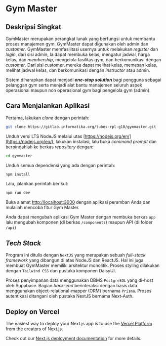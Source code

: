 # Gym Master

## Deskripsi Singkat
GymMaster merupakan perangkat lunak yang berfungsi untuk membantu proses manajemen gym. GymMaster dapat digunakan oleh admin dan _customer_.  GymMaster memfasilitasi usernya untuk melakukan _register_ dan _login_, dari sisi admin, Ia dapat membuka kelas, mengatur jadwal, harga kelas, dan _membership_, mengelola fasilitas gym, dan berkomunikasi dengan _customer_. Dari sisi customer, mereka dapat melihat kelas, memesan kelas, melihat jadwal kelas, dan berkomunikasi dengan _instructor_ atau admin. 

Sistem diharapkan dapat menjadi **_one-stop solution_** bagi pengguna sebagai pelanggan gym serta menjadi alat bantu manajemen seluruh aspek operasional maupun non operasional gym bagi pengelola gym (admin).

## Cara Menjalankan Aplikasi
Pertama, lakukan _clone_ dengan perintah:
```bash
git clone https://gitlab.informatika.org/tubes-rpl-g10/gymmaster.git
```
Unduh versi LTS NodeJS melalui utas [https://nodejs.org/en/](https://nodejs.org/en/), lakukan instalasi, lalu buka _command prompt_ dan berpindahlah ke berkas _repository_ dengan:
```bash
cd gymmaster
``` 
Unduh semua dependensi yang ada dengan perintah:
```bash
npm install
```
Lalu, jalankan perintah berikut:
```bash
npm run dev
````

Buka alamat [http://localhost:3000](http://localhost:3000) dengan aplikasi peramban Anda dan mulailah mencoba fitur Gym Master.

Anda dapat mengubah aplikasi Gym Master dengan membuka berkas `app` lalu mengubah komponen (di berkas `/components`) maupun API (di folder `/api`)

## _Tech Stack_

Program ini ditulis dengan `NextJS` yang merupakan sebuah _full-stack framework_ yang dibangun di atas NodeJS dan ReactJS. Hal ini juga membuat GymMaster memiliki arsitektur monolitik. Proses styling dilakukan dengan `Tailwind CSS` dan pustaka komponen DaisyUI.

Proses penyimpanan data menggunakan DBMS `PostgreSQL` yang di-host oleh Supabase. Bagian _back-end_ berinteraksi dengan basis data menggunakan object-relational-mapper (ORM) bernama `Prisma`. Proses autentikasi ditangani oleh pustaka NextJS bernama Next-Auth.

## Deploy on Vercel

The easiest way to deploy your Next.js app is to use the [Vercel Platform](https://vercel.com/new?utm_medium=default-template&filter=next.js&utm_source=create-next-app&utm_campaign=create-next-app-readme) from the creators of Next.js.

Check out our [Next.js deployment documentation](https://nextjs.org/docs/deployment) for more details.

